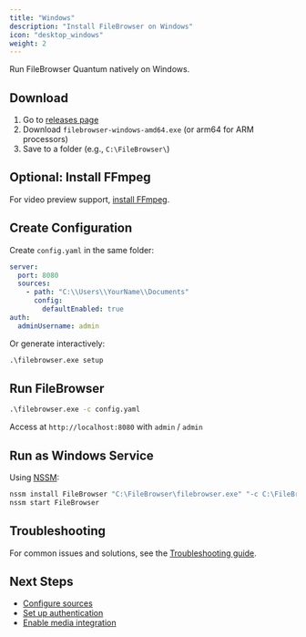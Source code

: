```yaml
---
title: "Windows"
description: "Install FileBrowser on Windows"
icon: "desktop_windows"
weight: 2
---
```


Run FileBrowser Quantum natively on Windows.

## Download

1. Go to [releases page](https://github.com/gtsteffaniak/filebrowser/releases)
2. Download `filebrowser-windows-amd64.exe` (or arm64 for ARM processors)
3. Save to a folder (e.g., `C:\FileBrowser\`)

## Optional: Install FFmpeg

For video preview support, [install FFmpeg](https://phoenixnap.com/kb/ffmpeg-windows).

## Create Configuration

Create `config.yaml` in the same folder:

```yaml
server:
  port: 8080
  sources:
    - path: "C:\\Users\\YourName\\Documents"
      config:
        defaultEnabled: true
auth:
  adminUsername: admin
```

Or generate interactively:

```cmd
.\filebrowser.exe setup
```

## Run FileBrowser

```cmd
.\filebrowser.exe -c config.yaml
```

Access at `http://localhost:8080` with `admin` / `admin`

## Run as Windows Service

Using [NSSM](https://nssm.cc/download):

```cmd
nssm install FileBrowser "C:\FileBrowser\filebrowser.exe" "-c C:\FileBrowser\config.yaml"
nssm start FileBrowser
```

## Troubleshooting

For common issues and solutions, see the [Troubleshooting guide](/docs/getting-started/troubleshooting/).

## Next Steps

- [Configure sources](/docs/configuration/sources/)
- [Set up authentication](/docs/configuration/authentication/)
- [Enable media integration](/docs/integrations/media/)


